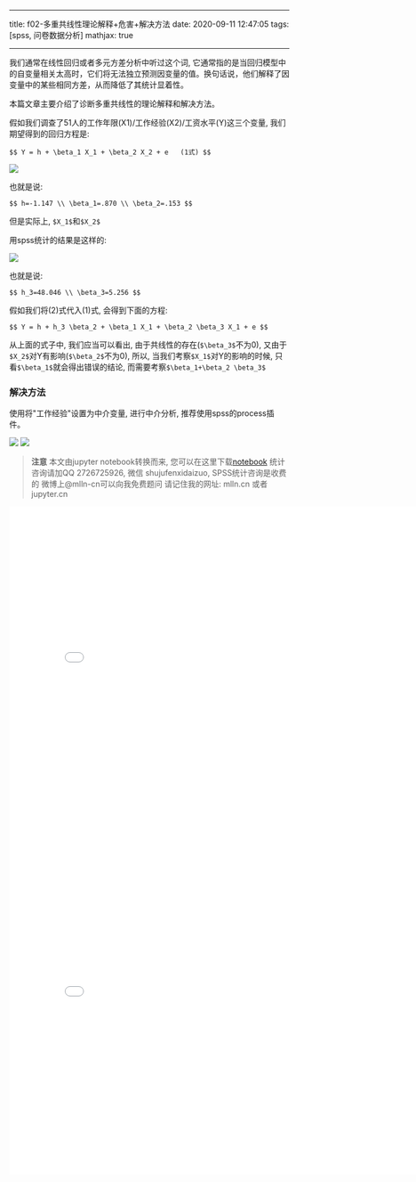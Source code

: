 
---

title: f02-多重共线性理论解释+危害+解决方法
date: 2020-09-11 12:47:05
tags: [spss, 问卷数据分析]
mathjax: true

---

我们通常在线性回归或者多元方差分析中听过这个词, 它通常指的是当回归模型中的自变量相关太高时，它们将无法独立预测因变量的值。换句话说，他们解释了因变量中的某些相同方差，从而降低了其统计显着性。

本篇文章主要介绍了诊断多重共线性的理论解释和解决方法。

<!--more-->
<!-- toc -->

假如我们调查了51人的工作年限(X1)/工作经验(X2)/工资水平(Y)这三个变量, 我们期望得到的回归方程是:
    
`$$
Y = h + \beta_1 X_1 + \beta_2 X_2 + e   (1式)
$$`

<img src="imgs/f02-01.png">

也就是说:

`$$
h=-1.147 \\
\beta_1=.870 \\
\beta_2=.153
$$`

但是实际上, `$X_1$`和`$X_2$`

用spss统计的结果是这样的:

<img src="imgs/f02-2.png">

也就是说:

`$$
h_3=48.046 \\
\beta_3=5.256
$$`

假如我们将(2)式代入(1)式, 会得到下面的方程:

`$$
Y = h + h_3 \beta_2 + \beta_1 X_1 + \beta_2 \beta_3 X_1 + e
$$`

从上面的式子中, 我们应当可以看出, 由于共线性的存在(`$\beta_3$`不为0), 又由于`$X_2$`对Y有影响(`$\beta_2$`不为0), 所以, 当我们考察`$X_1$`对Y的影响的时候, 只看`$\beta_1$`就会得出错误的结论, 而需要考察`$\beta_1+\beta_2 \beta_3$`

### 解决方法

使用将"工作经验"设置为中介变量, 进行中介分析, 推荐使用spss的process插件。

<img src="imgs/f02-4.png">

<img src="imgs/f02-3.png">


> **注意**
> 本文由jupyter notebook转换而来, 您可以在这里下载[notebook](f02-多重共线性理论解释+危害+解决方法.ipynb)
> 统计咨询请加QQ 2726725926, 微信 shujufenxidaizuo,  SPSS统计咨询是收费的
> 微博上@mlln-cn可以向我免费题问
> 请记住我的网址: mlln.cn 或者 jupyter.cn

<iframe src="//player.bilibili.com/player.html?bvid=BV1oa4y1L7Bk&page=1" scrolling="no" border="0" frameborder="no" framespacing="0" allowfullscreen="true" style="width:800px;height:600"> </iframe>

<iframe src="//player.bilibili.com/player.html?bvid=BV1hK411K7AX&page=1" scrolling="no" border="0" frameborder="no" framespacing="0" allowfullscreen="true" style="width:800px;height:600"> </iframe>